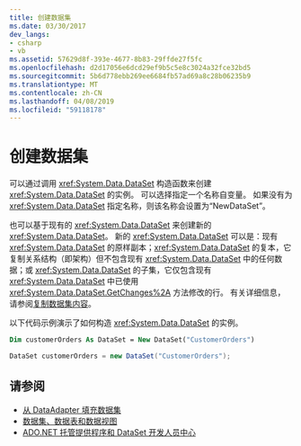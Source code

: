 ```yaml
---
title: 创建数据集
ms.date: 03/30/2017
dev_langs:
- csharp
- vb
ms.assetid: 57629d8f-393e-4677-8b83-29ffde27f5fc
ms.openlocfilehash: d2d17056e6dcd29ef9b5c5e8c3024a32fce32bd5
ms.sourcegitcommit: 5b6d778ebb269ee6684fb57ad69a8c28b06235b9
ms.translationtype: MT
ms.contentlocale: zh-CN
ms.lasthandoff: 04/08/2019
ms.locfileid: "59118178"
---
```

# <a name="creating-a-dataset"></a>创建数据集
可以通过调用 <xref:System.Data.DataSet> 构造函数来创建 <xref:System.Data.DataSet> 的实例。 可以选择指定一个名称自变量。 如果没有为 <xref:System.Data.DataSet> 指定名称，则该名称会设置为“NewDataSet”。  
  
 也可以基于现有的 <xref:System.Data.DataSet> 来创建新的 <xref:System.Data.DataSet>。 新的 <xref:System.Data.DataSet> 可以是：现有 <xref:System.Data.DataSet> 的原样副本；<xref:System.Data.DataSet> 的复本，它复制关系结构（即架构）但不包含现有 <xref:System.Data.DataSet> 中的任何数据；或 <xref:System.Data.DataSet> 的子集，它仅包含现有 <xref:System.Data.DataSet> 中已使用 <xref:System.Data.DataSet.GetChanges%2A> 方法修改的行。 有关详细信息，请参阅[复制数据集内容](../../../../../docs/framework/data/adonet/dataset-datatable-dataview/copying-dataset-contents.md)。  
  
 以下代码示例演示了如何构造 <xref:System.Data.DataSet> 的实例。  
  
```vb  
Dim customerOrders As DataSet = New DataSet("CustomerOrders")  
```  
  
```csharp  
DataSet customerOrders = new DataSet("CustomerOrders");  
```  
  
## <a name="see-also"></a>请参阅

- [从 DataAdapter 填充数据集](../../../../../docs/framework/data/adonet/populating-a-dataset-from-a-dataadapter.md)
- [数据集、数据表和数据视图](../../../../../docs/framework/data/adonet/dataset-datatable-dataview/index.md)
- [ADO.NET 托管提供程序和 DataSet 开发人员中心](https://go.microsoft.com/fwlink/?LinkId=217917)
